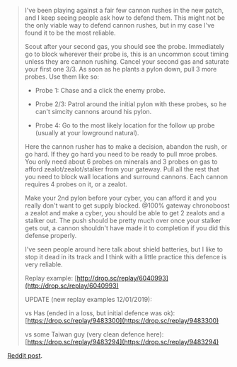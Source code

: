 <!--
.. title: Pezzaperry's cannon rush defense guide
.. slug: pezzaperrys-cannon-rush-defense-guide
.. date: 2017-12-18 12:08:33 GMT+0100
.. tags: pvp, cheese defense, early game
.. category: Guides
.. link: https://www.reddit.com/r/allthingsprotoss/comments/7kkkjx/guide_cannon_rush_defence_with_replay/
.. description: 
.. author: pezzaperry
.. type: text
-->

<!-- TEASER_END --> 

> I've been playing against a fair few cannon rushes in the new patch, and I keep seeing people ask how to defend them. This might not be the only viable way to defend cannon rushes, but in my case I've found it to be the most reliable.
> 
> Scout after your second gas, you should see the probe. Immediately go to block wherever their probe is, this is an uncommon scout timing unless they are cannon rushing. Cancel your second gas and saturate your first one 3/3. As soon as he plants a pylon down, pull 3 more probes. Use them like so:
> 
> * Probe 1: Chase and a click the enemy probe.
> 
> * Probe 2/3: Patrol around the initial pylon with these probes, so he can't simcity cannons around his pylon.
> 
> * Probe 4: Go to the most likely location for the follow up probe (usually at your lowground natural).
> 
> Here the cannon rusher has to make a decision, abandon the rush, or go hard. If they go hard you need to be ready to pull mroe probes. You only need about 6 probes on minerals and 3 probes on gas to afford zealot/zealot/stalker from your gateway. Pull all the rest that you need to block wall locations and surround cannons. Each cannon requires 4 probes on it, or a zealot.
> 
> Make your 2nd pylon before your cyber, you can afford it and you really don't want to get supply blocked. @100% gateway chronoboost a zealot and make a cyber, you should be able to get 2 zealots and a stalker out. The push should be pretty much over once your stalker gets out, a cannon shouldn't have made it to completion if you did this defense properly.
> 
> I've seen people around here talk about shield batteries, but I like to stop it dead in its track and I think with a little practice this defence is very reliable.
> 
> Replay example: [http://drop.sc/replay/6040993](http://drop.sc/replay/6040993)
> 
> UPDATE (new replay examples 12/01/2019):
> 
> vs Has (ended in a loss, but initial defence was ok): [https://drop.sc/replay/9483300](https://drop.sc/replay/9483300)
> 
> vs some Taiwan guy (very clean defence here): [https://drop.sc/replay/9483294](https://drop.sc/replay/9483294)

[Reddit post](https://www.reddit.com/r/allthingsprotoss/comments/7kkkjx/guide_cannon_rush_defence_with_replay/).
